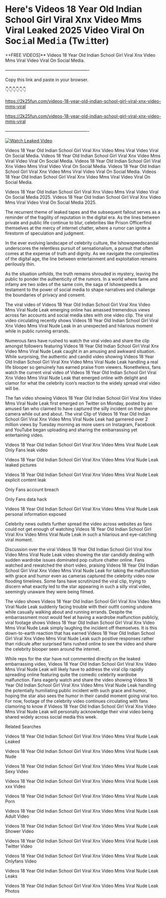 # Here's Videos 18 Year Old Indian School Girl Viral Xnx Video Mms Viral Leaked 2025 Video Viral On Soc𝚒al Med𝚒a (Tw𝚒tter)

++FREE VIDEOS]** Videos 18 Year Old Indian School Girl Viral Xnx Video Mms Viral Video Viral On Social Media.

———————————————————-

Copy this link and paste in your browser.

👇👇👇👇👇👇

https://2k25fun.com/videos-18-year-old-indian-school-girl-viral-xnx-video-mms-viral

https://2k25fun.com/videos-18-year-old-indian-school-girl-viral-xnx-video-mms-viral

———————————————————-

[![Watch Leaked Video](https://miro.medium.com/v2/resize:fit:828/format:webp/1*cilzJN44JGOrTw9NJCrNHA.gif "Watch Leaked Video")](https://2k25fun.com/videos-18-year-old-indian-school-girl-viral-xnx-video-mms-viral)

Videos 18 Year Old Indian School Girl Viral Xnx Video Mms Viral Video Viral On Social Media. Videos 18 Year Old Indian School Girl Viral Xnx Video Mms Viral Video Viral On Social Media. Videos 18 Year Old Indian School Girl Viral Xnx Video Mms Viral Video Viral On Social Media. Videos 18 Year Old Indian School Girl Viral Xnx Video Mms Viral Video Viral On Social Media. Videos 18 Year Old Indian School Girl Viral Xnx Video Mms Viral Video Viral On Social Media.

Videos 18 Year Old Indian School Girl Viral Xnx Video Mms Viral Video Viral On Social Media 2025. Videos 18 Year Old Indian School Girl Viral Xnx Video Mms Viral Video Viral On Social Media 2025.

The recurrent theme of leaked tapes and the subsequent fallout serves as a reminder of the fragility of reputation in the digital era. As the lines between private and public life continue to blur, celebrities like Prison Officerfind themselves at the mercy of internet chatter, where a rumor can ignite a firestorm of speculation and judgment.

In the ever evolving landscape of celebrity culture, the Ishowspeedscandal underscores the relentless pursuit of sensationalism, a pursuit that often comes at the expense of truth and dignity. As we navigate the complexities of the digital age, the line between entertainment and exploitation remains perilously thin.

As the situation unfolds, the truth remains shrouded in mystery, leaving the public to ponder the authenticity of the rumors. In a world where fame and infamy are two sides of the same coin, the saga of Ishowspeedis a testament to the power of social media to shape narratives and challenge the boundaries of privacy and consent.

The viral video of Videos 18 Year Old Indian School Girl Viral Xnx Video Mms Viral Nude Leak emerging online has amassed tremendous views across fan accounts and social media sites with one video clip. The viral video circulating recently shows Videos 18 Year Old Indian School Girl Viral Xnx Video Mms Viral Nude Leak in an unexpected and hilarious moment while in public running errands.

Numerous fans have rushed to watch the viral video and share the clip amongst followers featuring Videos 18 Year Old Indian School Girl Viral Xnx Video Mms Viral Nude Leak caught in an amusing and awkward situation. While surprising, the authentic and candid video showing Videos 18 Year Old Indian School Girl Viral Xnx Video Mms Viral Nude Leak handling a real life blooper so genuinely has earned praise from viewers. Nonetheless, fans watch the current viral video of Videos 18 Year Old Indian School Girl Viral Xnx Video Mms Viral Nude Leak that emerged online with delight and clamor for what the celebrity icon’s reaction to the widely spread viral video will be.

The fan video showing Videos 18 Year Old Indian School Girl Viral Xnx Video Mms Viral Nude Leak first emerged on Twitter on Monday, posted by an amused fan who claimed to have captured the silly incident on their phone camera while out and about. The viral Clip of Videos 18 Year Old Indian School Girl Viral Xnx Video Mms Viral Nude Leak had garnered over 2 million views by Tuesday morning as more users on Instagram, Facebook and YouTube began uploading and sharing the embarrassing yet entertaining video.

Videos 18 Year Old Indian School Girl Viral Xnx Video Mms Viral Nude Leak Only Fans leak video

Videos 18 Year Old Indian School Girl Viral Xnx Video Mms Viral Nude Leak leaked pictures

Videos 18 Year Old Indian School Girl Viral Xnx Video Mms Viral Nude Leak explicit content leak

Only Fans account breach

Only Fans data hack

Videos 18 Year Old Indian School Girl Viral Xnx Video Mms Viral Nude Leak personal information exposed

Celebrity news outlets further spread the video across websites as fans could not get enough of watching Videos 18 Year Old Indian School Girl Viral Xnx Video Mms Viral Nude Leak in such a hilarious and eye-catching viral moment.

Discussion over the viral Videos 18 Year Old Indian School Girl Viral Xnx Video Mms Viral Nude Leak video showing the star candidly dealing with sudden wardrobe issues dominated pop culture chatter online. Fans watched and rewatched the short video, praising Videos 18 Year Old Indian School Girl Viral Xnx Video Mms Viral Nude Leak for taking the malfunction with grace and humor even as cameras captured the celebrity video now flooding timelines. Some fans have scrutinized the viral clip, trying to discern what exactly led to the star appearing in such a silly viral video, seemingly unaware they were being filmed.

The video shows Videos 18 Year Old Indian School Girl Viral Xnx Video Mms Viral Nude Leak suddenly facing trouble with their outfit coming undone while casually walking about and running errands. Despite the embarrassment most would feel at having a wardrobe malfunction publicly, viral footage shows Videos 18 Year Old Indian School Girl Viral Xnx Video Mms Viral Nude Leak simply laughing the incident off themselves. It is this down-to-earth reaction that has earned Videos 18 Year Old Indian School Girl Viral Xnx Video Mms Viral Nude Leak such positive responses rather than ridicule after surprised fans rushed online to see the video and share the celebrity blooper seen around the internet.

While reps for the star have not commented directly on the leaked embarrassing video, Videos 18 Year Old Indian School Girl Viral Xnx Video Mms Viral Nude Leak will likely have to address the viral clip rapidly spreading online featuring quite the comedic celebrity wardrobe malfunction. Fans eagerly watch and share the video showing Videos 18 Year Old Indian School Girl Viral Xnx Video Mms Viral Nude Leak handling the potentially humiliating public incident with such grace and humor, hoping the star also sees the humor in their candid moment going viral too. For now, footage of the celebrity video continues circulating with fans clamoring to know if Videos 18 Year Old Indian School Girl Viral Xnx Video Mms Viral Nude Leak will personally acknowledge their viral video being shared widely across social media this week.

Related Searches

Videos 18 Year Old Indian School Girl Viral Xnx Video Mms Viral Nude Leak Leaked

Videos 18 Year Old Indian School Girl Viral Xnx Video Mms Viral Nude Leak Nude

Videos 18 Year Old Indian School Girl Viral Xnx Video Mms Viral Nude Leak Sexy Video

Videos 18 Year Old Indian School Girl Viral Xnx Video Mms Viral Nude Leak xxx Video

Videos 18 Year Old Indian School Girl Viral Xnx Video Mms Viral Nude Leak Porn

Videos 18 Year Old Indian School Girl Viral Xnx Video Mms Viral Nude Leak Adult Video

Videos 18 Year Old Indian School Girl Viral Xnx Video Mms Viral Nude Leak Shower Video

Videos 18 Year Old Indian School Girl Viral Xnx Video Mms Viral Nude Leak Twitter Video

Videos 18 Year Old Indian School Girl Viral Xnx Video Mms Viral Nude Leak Onlyfans Video

Videos 18 Year Old Indian School Girl Viral Xnx Video Mms Viral Nude Leak Leaks

Videos 18 Year Old Indian School Girl Viral Xnx Video Mms Viral Nude Leak Photos